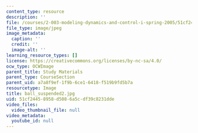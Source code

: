```yaml
---
content_type: resource
description: ''
file: /courses/2-003-modeling-dynamics-and-control-i-spring-2005/51cf24458958d5086a5cdf39c8231dde_ball_suspended2.jpg
file_type: image/jpeg
image_metadata:
  caption: ''
  credit: ''
  image-alt: ''
learning_resource_types: []
license: https://creativecommons.org/licenses/by-nc-sa/4.0/
ocw_type: OCWImage
parent_title: Study Materials
parent_type: CourseSection
parent_uid: a7a8f9ef-1f9b-6ce1-6418-f519b9fd5b7a
resourcetype: Image
title: ball_suspended2.jpg
uid: 51cf2445-8958-d508-6a5c-df39c8231dde
video_files:
  video_thumbnail_file: null
video_metadata:
  youtube_id: null
---
```

